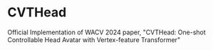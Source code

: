 # CVTHead
Official Implementation of WACV 2024 paper, "CVTHead: One-shot Controllable Head Avatar with Vertex-feature Transformer"
